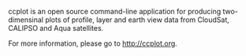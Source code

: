 ccplot is an open source command-line application for producing
two-dimensinal plots of profile, layer and earth view data
from CloudSat, CALIPSO and Aqua satellites.

For more information, please go to http://ccplot.org.

